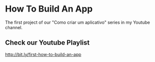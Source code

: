 # How To Build An App
The first project of our "Como criar um aplicativo" series in my Youtube channel.

## Check our Youtube Playlist
http://bit.ly/first-how-to-build-an-app
